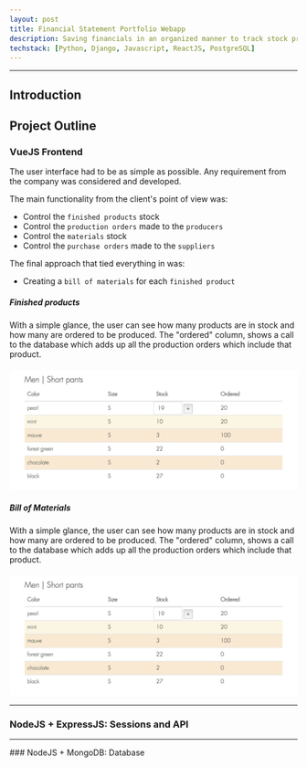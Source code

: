 ```yaml
---
layout: post
title: Financial Statement Portfolio Webapp
description: Saving financials in an organized manner to track stock price, income statements, etc.
techstack: [Python, Django, Javascript, ReactJS, PostgreSQL]
---
```


<hr />

## Introduction



## Project Outline

### VueJS Frontend

The user interface had to be as simple as possible. Any requirement from the company was considered and developed. 

The main functionality from the client's point of view was:

* Control the `finished products` stock
* Control the `production orders` made to the `producers`
* Control the `materials` stock
* Control the `purchase orders` made to the `suppliers`

The final approach that tied everything in was:

* Creating a `bill of materials` for each `finished product`

##### Finished products

With a simple glance, the user can see how many products are in stock and how many are ordered to be produced. The "ordered" column, shows a call to the database which adds up all the production orders which include that product.

<div class="center-div" style="margin-top: 20px;">
	<img src="/assets/examples/stock-example.png" alt="Stock example">
</div>


##### Bill of Materials

With a simple glance, the user can see how many products are in stock and how many are ordered to be produced. The "ordered" column, shows a call to the database which adds up all the production orders which include that product.

<div class="center-div" style="margin-top: 20px;">
	<img src="/assets/examples/stock-example.png" alt="Stock example">
</div>

<hr />

### NodeJS + ExpressJS: Sessions and API

<hr />
### NodeJS + MongoDB: Database 